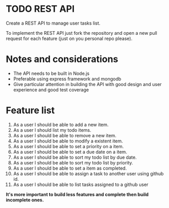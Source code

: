 # TODO REST API

Create a REST API to manage user tasks list.

To implement the REST API just fork the repository and open a new pull request for each feature (just on you personal repo please).

# Notes and considerations
* The API needs to be built in Node.js
* Preferable using express framework and mongodb
* Give particular attention in building the API with good design and user experience and good test coverage

# Feature list

1. As a user I should be able to add a new item.
2. As a user I should list my todo items.
3. As a user I should be able to remove a new item.
4. As a user I should be able to modify a existent item.
5. As a user I should be able to set a priority on a item.
6. As a user I should be able to set a due date on a item.
7. As a user I should be able to sort my todo list by due date.
8. As a user I should be able to sort my todo list by priority.
9. As a user I should be able to set a item as completed.
10. As a user I should be able to assign a task to another user using github id.
11. As a user I should be able to list tasks assigned to a github user

**It's more important to build less features and complete then build incomplete ones.**
